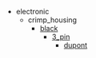 * electronic
  * crimp_housing
    * [black](electronic/crimp_housing/black)
      * [3_pin](electronic/crimp_housing/black/3_pin)
        * [dupont](dupont)
